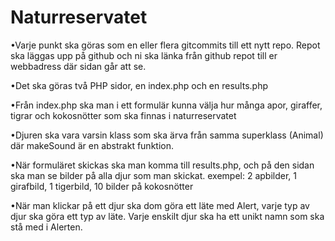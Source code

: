 # Naturreservatet

•Varje punkt ska göras som en eller flera gitcommits till ett nytt repo. Repot ska läggas upp på
github och ni ska länka från github repot till er webbadress där sidan går att se.

•Det ska göras två PHP sidor, en index.php och en results.php

•Från index.php ska man i ett formulär kunna välja hur många apor, giraffer, tigrar och
kokosnötter som ska finnas i naturreservatet

•Djuren ska vara varsin klass som ska ärva från samma superklass (Animal) där makeSound är
en abstrakt funktion.

•När formuläret skickas ska man komma till results.php, och på den sidan ska man se bilder på
alla djur som man skickat.
exempel: 2 apbilder, 1 girafbild, 1 tigerbild, 10 bilder på kokosnötter

•När man klickar på ett djur ska dom göra ett läte med Alert, varje typ av djur ska göra ett typ av
läte.
Varje enskilt djur ska ha ett unikt namn som ska stå med i Alerten.
